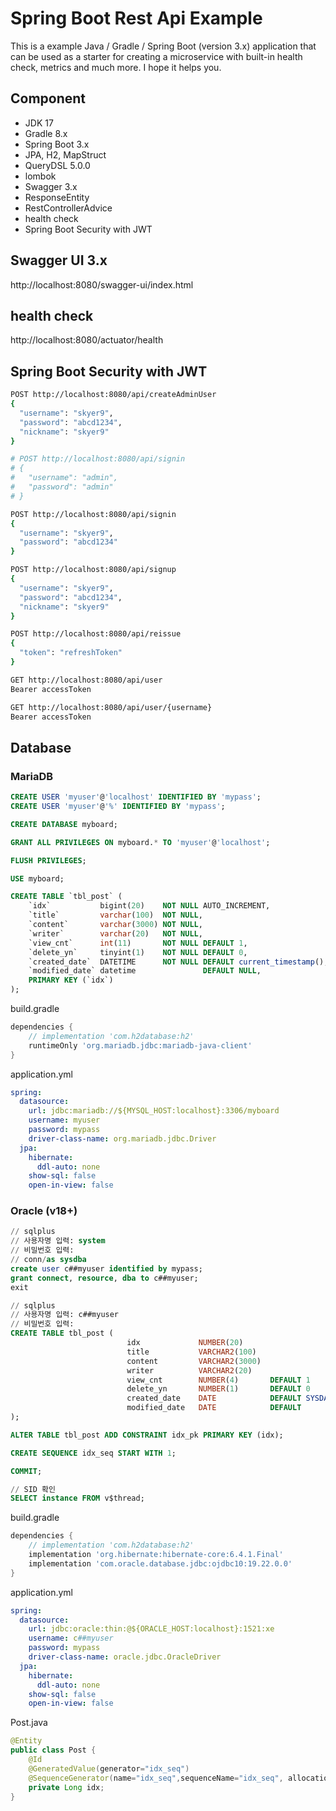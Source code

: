 # Spring Boot Rest Api Example

This is a example Java / Gradle / Spring Boot (version 3.x) application that can be used as a starter for creating a microservice with built-in health check, metrics and much more. I hope it helps you.

## Component

- JDK 17
- Gradle 8.x
- Spring Boot 3.x
- JPA, H2, MapStruct
- QueryDSL 5.0.0
- lombok
- Swagger 3.x
- ResponseEntity
- RestControllerAdvice
- health check
- Spring Boot Security with JWT

## Swagger UI 3.x

http://localhost:8080/swagger-ui/index.html

## health check

http://localhost:8080/actuator/health

## Spring Boot Security with JWT

```bash
POST http://localhost:8080/api/createAdminUser
{
  "username": "skyer9",
  "password": "abcd1234",
  "nickname": "skyer9"
}

# POST http://localhost:8080/api/signin
# {
#   "username": "admin",
#   "password": "admin"
# }

POST http://localhost:8080/api/signin
{
  "username": "skyer9",
  "password": "abcd1234"
}

POST http://localhost:8080/api/signup
{
  "username": "skyer9",
  "password": "abcd1234",
  "nickname": "skyer9"
}

POST http://localhost:8080/api/reissue
{
  "token": "refreshToken"
}

GET http://localhost:8080/api/user
Bearer accessToken

GET http://localhost:8080/api/user/{username}
Bearer accessToken
```

## Database

### MariaDB

```sql
CREATE USER 'myuser'@'localhost' IDENTIFIED BY 'mypass';
CREATE USER 'myuser'@'%' IDENTIFIED BY 'mypass';

CREATE DATABASE myboard;

GRANT ALL PRIVILEGES ON myboard.* TO 'myuser'@'localhost';

FLUSH PRIVILEGES;

USE myboard;

CREATE TABLE `tbl_post` (
    `idx`           bigint(20)    NOT NULL AUTO_INCREMENT,
    `title`         varchar(100)  NOT NULL,
    `content`       varchar(3000) NOT NULL,
    `writer`        varchar(20)   NOT NULL,
    `view_cnt`      int(11)       NOT NULL DEFAULT 1,
    `delete_yn`     tinyint(1)    NOT NULL DEFAULT 0,
    `created_date`  DATETIME      NOT NULL DEFAULT current_timestamp(),
    `modified_date` datetime               DEFAULT NULL,
    PRIMARY KEY (`idx`)
);
```

build.gradle
```groovy
dependencies {
    // implementation 'com.h2database:h2'
    runtimeOnly 'org.mariadb.jdbc:mariadb-java-client'
}
```

application.yml
```yaml
spring:
  datasource:
    url: jdbc:mariadb://${MYSQL_HOST:localhost}:3306/myboard
    username: myuser
    password: mypass
    driver-class-name: org.mariadb.jdbc.Driver
  jpa:
    hibernate:
      ddl-auto: none
    show-sql: false
    open-in-view: false
```

### Oracle (v18+)

```sql
// sqlplus
// 사용자명 입력: system
// 비밀번호 입력:
// conn/as sysdba
create user c##myuser identified by mypass;
grant connect, resource, dba to c##myuser;
exit
```

```sql
// sqlplus
// 사용자명 입력: c##myuser
// 비밀번호 입력:
CREATE TABLE tbl_post (
                          idx             NUMBER(20)                          NOT NULL,
                          title           VARCHAR2(100)                       NOT NULL,
                          content         VARCHAR2(3000)                      NOT NULL,
                          writer          VARCHAR2(20)                        NOT NULL,
                          view_cnt        NUMBER(4)       DEFAULT 1           NOT NULL,
                          delete_yn       NUMBER(1)       DEFAULT 0           NOT NULL,
                          created_date    DATE            DEFAULT SYSDATE     NOT NULL,
                          modified_date   DATE            DEFAULT             NULL
);

ALTER TABLE tbl_post ADD CONSTRAINT idx_pk PRIMARY KEY (idx);

CREATE SEQUENCE idx_seq START WITH 1;

COMMIT;

// SID 확인
SELECT instance FROM v$thread;
```

build.gradle
```groovy
dependencies {
    // implementation 'com.h2database:h2'
    implementation 'org.hibernate:hibernate-core:6.4.1.Final'
    implementation 'com.oracle.database.jdbc:ojdbc10:19.22.0.0'
}
```

application.yml
```yaml
spring:
  datasource:
    url: jdbc:oracle:thin:@${ORACLE_HOST:localhost}:1521:xe
    username: c##myuser
    password: mypass
    driver-class-name: oracle.jdbc.OracleDriver
  jpa:
    hibernate:
      ddl-auto: none
    show-sql: false
    open-in-view: false
```

Post.java
```java
@Entity
public class Post {
    @Id
    @GeneratedValue(generator="idx_seq")
    @SequenceGenerator(name="idx_seq",sequenceName="idx_seq", allocationSize=1)
    private Long idx;
}
```